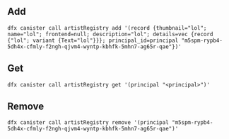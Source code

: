 ## Add

` dfx canister call artistRegistry add '(record {thumbnail="lol"; name="lol"; frontend=null; description="lol"; details=vec {record {"lol"; variant {Text="lol"}}}; principal_id=principal "m5spm-rypb4-5dh4x-cfmly-f2ngh-qjvm4-wyntp-kbhfk-5mhn7-ag65r-qae"})' `

## Get

` dfx canister call artistRegistry get '(principal "<principal>")' `

## Remove

` dfx canister call artistRegistry remove '(principal "m5spm-rypb4-5dh4x-cfmly-f2ngh-qjvm4-wyntp-kbhfk-5mhn7-ag65r-qae")' `